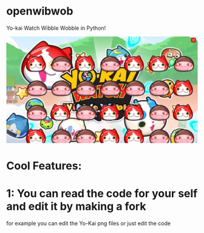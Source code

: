 # openwibwob
Yo-kai Watch Wibble Wobble in Python!

![alt text](https://github.com/ThijsGaming/openwibwob/blob/main/screenshot.png)

# Cool Features:

# 1: You can read the code for your self and edit it by making a fork

for example you can edit the Yo-Kai png files or just edit the code
